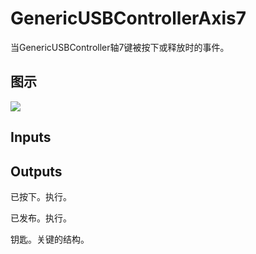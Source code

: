 # GenericUSBControllerAxis7

当GenericUSBController轴7键被按下或释放时的事件。

## 图示

![]($-20221218-19231316.png)

## Inputs

## Outputs

已按下。执行。

已发布。执行。

钥匙。关键的结构。
